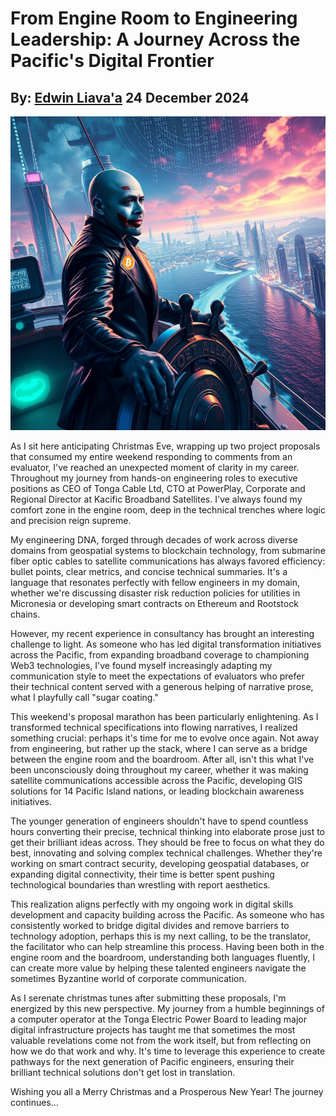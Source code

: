 # From Engine Room to Engineering Leadership: A Journey Across the Pacific's Digital Frontier
## By: [Edwin Liava'a](https://github.com/EdwinLiavaa) 24 December 2024

<p align="center">
 <img width="800" src="https://github.com/EdwinLiavaa/liavaa.space/blob/main/blog/20241224/pic.png">
</p>

As I sit here anticipating Christmas Eve, wrapping up two project proposals that consumed my entire weekend responding to comments from an evaluator, I've reached an unexpected moment of clarity in my career. Throughout my journey from hands-on engineering roles to executive positions as CEO of Tonga Cable Ltd, CTO at PowerPlay, Corporate and Regional Director at Kacific Broadband Satellites. I've always found my comfort zone in the engine room, deep in the technical trenches where logic and precision reign supreme.

My engineering DNA, forged through decades of work across diverse domains from geospatial systems to blockchain technology, from submarine fiber optic cables to satellite communications has always favored efficiency: bullet points, clear metrics, and concise technical summaries. It's a language that resonates perfectly with fellow engineers in my domain, whether we're discussing disaster risk reduction policies for utilities in Micronesia or developing smart contracts on Ethereum and Rootstock chains.

However, my recent experience in consultancy has brought an interesting challenge to light. As someone who has led digital transformation initiatives across the Pacific, from expanding broadband coverage to championing Web3 technologies, I've found myself increasingly adapting my communication style to meet the expectations of evaluators who prefer their technical content served with a generous helping of narrative prose, what I playfully call "sugar coating."

This weekend's proposal marathon has been particularly enlightening. As I transformed technical specifications into flowing narratives, I realized something crucial: perhaps it's time for me to evolve once again. Not away from engineering, but rather up the stack, where I can serve as a bridge between the engine room and the boardroom. After all, isn't this what I've been unconsciously doing throughout my career, whether it was making satellite communications accessible across the Pacific, developing GIS solutions for 14 Pacific Island nations, or leading blockchain awareness initiatives.

The younger generation of engineers shouldn't have to spend countless hours converting their precise, technical thinking into elaborate prose just to get their brilliant ideas across. They should be free to focus on what they do best, innovating and solving complex technical challenges. Whether they're working on smart contract security, developing geospatial databases, or expanding digital connectivity, their time is better spent pushing technological boundaries than wrestling with report aesthetics.

This realization aligns perfectly with my ongoing work in digital skills development and capacity building across the Pacific. As someone who has consistently worked to bridge digital divides and remove barriers to technology adoption, perhaps this is my next calling, to be the translator, the facilitator who can help streamline this process. Having been both in the engine room and the boardroom, understanding both languages fluently, I can create more value by helping these talented engineers navigate the sometimes Byzantine world of corporate communication.

As I serenate christmas tunes after submitting these proposals, I'm energized by this new perspective. My journey from a humble beginnings of a computer operator at the Tonga Electric Power Board to leading major digital infrastructure projects has taught me that sometimes the most valuable revelations come not from the work itself, but from reflecting on how we do that work and why. It's time to leverage this experience to create pathways for the next generation of Pacific engineers, ensuring their brilliant technical solutions don't get lost in translation.

Wishing you all a Merry Christmas and a Prosperous New Year! The journey continues...

